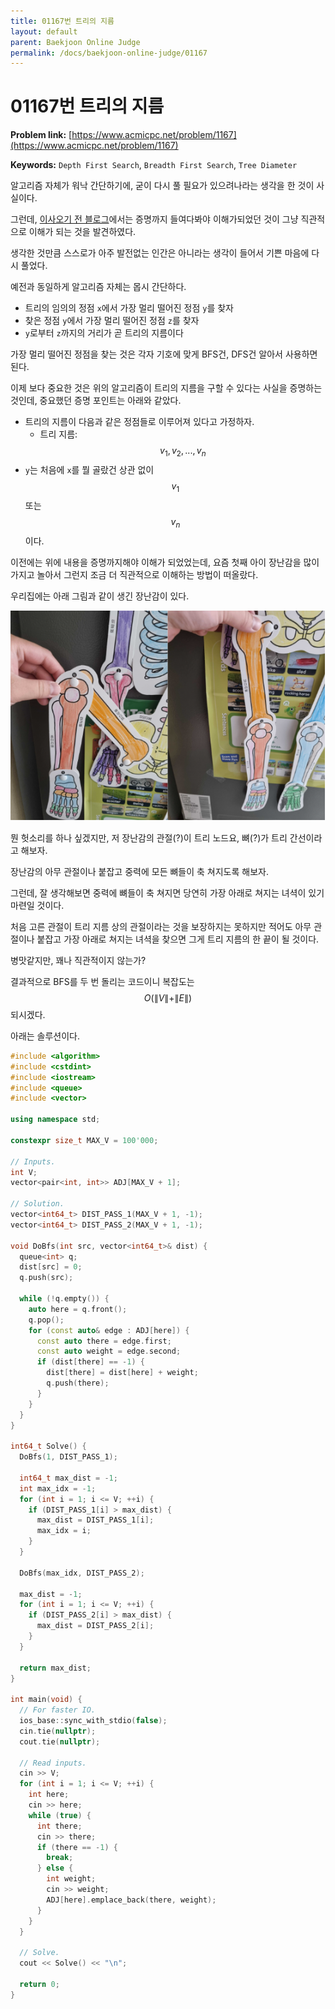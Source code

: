 ```yaml
---
title: 01167번 트리의 지름
layout: default
parent: Baekjoon Online Judge
permalink: /docs/baekjoon-online-judge/01167
---
```


# 01167번 트리의 지름

**Problem link:** [https://www.acmicpc.net/problem/1167](https://www.acmicpc.net/problem/1167)

**Keywords:** `Depth First Search`, `Breadth First Search`, `Tree Diameter`

알고리즘 자체가 워낙 간단하기에, 굳이 다시 풀 필요가 있으려나라는 생각을 한 것이 사실이다.

그런데, [이사오기 전 블로그](https://velog.io/@aram_father/%ED%8A%B8%EB%A6%AC%EC%9D%98-%EC%A7%80%EB%A6%84)에서는 증명까지 들여다봐야 이해가되었던 것이 그냥 직관적으로 이해가 되는 것을 발견하였다.

생각한 것만큼 스스로가 아주 발전없는 인간은 아니라는 생각이 들어서 기쁜 마음에 다시 풀었다.

예전과 동일하게 알고리즘 자체는 몹시 간단하다.

- 트리의 임의의 정점 `x`에서 가장 멀리 떨어진 정점 `y`를 찾자
- 찾은 정점 `y`에서 가장 멀리 떨어진 정점 `z`를 찾자
- `y`로부터 `z`까지의 거리가 곧 트리의 지름이다

가장 멀리 떨어진 정점을 찾는 것은 각자 기호에 맞게 BFS건, DFS건 알아서 사용하면 된다.

이제 보다 중요한 것은 위의 알고리즘이 트리의 지름을 구할 수 있다는 사실을 증명하는 것인데, 중요했던 증명 포인트는 아래와 같았다.

- 트리의 지름이 다음과 같은 정점들로 이루어져 있다고 가정하자.
  - 트리 지름: $$v_{1}, v_{2}, ..., v_{n}$$
- `y`는 처음에 `x`를 뭘 골랐건 상관 없이 $$v_1$$ 또는 $$v_n$$이다.

이전에는 위에 내용을 증명까지해야 이해가 되었었는데, 요즘 첫째 아이 장난감을 많이 가지고 놀아서 그런지 조금 더 직관적으로 이해하는 방법이 떠올랐다.

우리집에는 아래 그림과 같이 생긴 장난감이 있다.

![insight](./01167/insight.drawio.png)

뭔 헛소리를 하나 싶겠지만, 저 장난감의 관절(?)이 트리 노드요, 뼈(?)가 트리 간선이라고 해보자.

장난감의 아무 관절이나 붙잡고 중력에 모든 뼈들이 축 쳐지도록 해보자.

그런데, 잘 생각해보면 중력에 뼈들이 축 쳐지면 당연히 가장 아래로 쳐지는 녀셕이 있기 마련일 것이다.

처음 고른 관절이 트리 지름 상의 관절이라는 것을 보장하지는 못하지만 적어도 아무 관절이나 붙잡고 가장 아래로 쳐지는 녀셕을 찾으면 그게 트리 지름의 한 끝이 될 것이다.

병맛같지만, 꽤나 직관적이지 않는가?

결과적으로 BFS를 두 번 돌리는 코드이니 복잡도는 $$O(\|V\| + \|E\|)$$되시겠다.

아래는 솔루션이다.

```cpp
#include <algorithm>
#include <cstdint>
#include <iostream>
#include <queue>
#include <vector>

using namespace std;

constexpr size_t MAX_V = 100'000;

// Inputs.
int V;
vector<pair<int, int>> ADJ[MAX_V + 1];

// Solution.
vector<int64_t> DIST_PASS_1(MAX_V + 1, -1);
vector<int64_t> DIST_PASS_2(MAX_V + 1, -1);

void DoBfs(int src, vector<int64_t>& dist) {
  queue<int> q;
  dist[src] = 0;
  q.push(src);

  while (!q.empty()) {
    auto here = q.front();
    q.pop();
    for (const auto& edge : ADJ[here]) {
      const auto there = edge.first;
      const auto weight = edge.second;
      if (dist[there] == -1) {
        dist[there] = dist[here] + weight;
        q.push(there);
      }
    }
  }
}

int64_t Solve() {
  DoBfs(1, DIST_PASS_1);

  int64_t max_dist = -1;
  int max_idx = -1;
  for (int i = 1; i <= V; ++i) {
    if (DIST_PASS_1[i] > max_dist) {
      max_dist = DIST_PASS_1[i];
      max_idx = i;
    }
  }

  DoBfs(max_idx, DIST_PASS_2);

  max_dist = -1;
  for (int i = 1; i <= V; ++i) {
    if (DIST_PASS_2[i] > max_dist) {
      max_dist = DIST_PASS_2[i];
    }
  }

  return max_dist;
}

int main(void) {
  // For faster IO.
  ios_base::sync_with_stdio(false);
  cin.tie(nullptr);
  cout.tie(nullptr);

  // Read inputs.
  cin >> V;
  for (int i = 1; i <= V; ++i) {
    int here;
    cin >> here;
    while (true) {
      int there;
      cin >> there;
      if (there == -1) {
        break;
      } else {
        int weight;
        cin >> weight;
        ADJ[here].emplace_back(there, weight);
      }
    }
  }

  // Solve.
  cout << Solve() << "\n";

  return 0;
}
```

<script src="https://utteranc.es/client.js"
        repo="i-am-wonseoklee/i-am-wonseoklee.github.io"
        issue-term="pathname"
        theme="github-dark-orange"
        crossorigin="anonymous"
        async>
</script>
